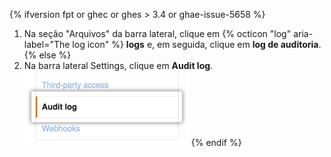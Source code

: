 {% ifversion fpt or ghec or ghes > 3.4 or ghae-issue-5658 %}
1. Na seção "Arquivos" da barra lateral, clique em
{% octicon "log" aria-label="The log icon" %} **logs** e, em seguida, clique em **log de auditoria**.
{% else  %}
1. Na barra lateral Settings, clique em **Audit log**. ![Configurações de log de auditoria para organizações na barra lateral](/assets/images/help/organizations/org-settings-audit-log.png)
{% endif %}
